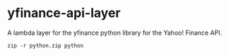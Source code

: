 # yfinance-api-layer
A lambda layer for the yfinance python library for the Yahoo! Finance API.




```
zip -r python.zip python
```
